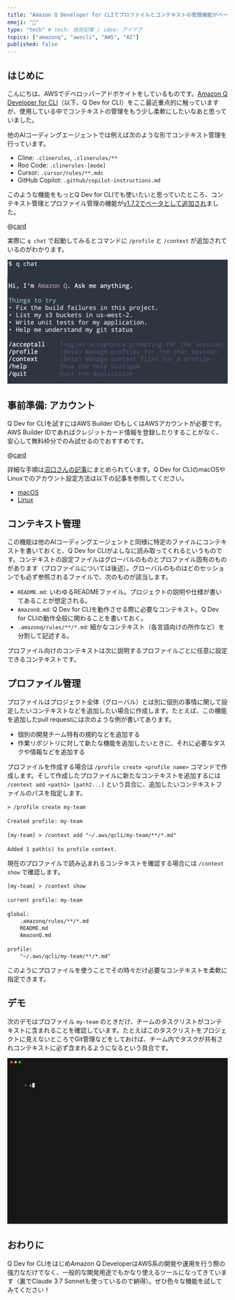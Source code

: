 ```yaml
---
title: "Amazon Q Developer for CLIでプロファイルとコンテキストの管理機能がベータになった"
emoji: "🤖"
type: "tech" # tech: 技術記事 / idea: アイデア
topics: ["amazonq", "awscli", "AWS", "AI"]
published: false
---
```


## はじめに

こんにちは、AWSでデベロッパーアドボケイトをしているものです。[Amazon Q Developer for CLI](https://aws.amazon.com/jp/blogs/news/effortlessly-execute-aws-cli-commands-using-natural-language-with-amazon-q-developer/)（以下、Q Dev for CLI）をここ最近重点的に触っていますが、使用している中でコンテキストの管理をもう少し柔軟にしたいなあと思っていました。

他のAIコーディングエージェントでは例えば次のような形でコンテキスト管理を行っています。

* Cline: `.clinerules`, `.clinerules/**`
* Roo Code: `.clinerules-[mode]`
* Cursor: `.cursor/rules/**.mdc`
* GitHub Copilot: `.github/copilot-instructions.md`

このような機能をもっとQ Dev for CLIでも使いたいと思っていたところ、コンテキスト管理とプロファイル管理の機能が[v1.7.2でベータとして追加され](https://github.com/aws/amazon-q-developer-cli/releases/tag/v1.7.2)ました。

@[card](https://github.com/aws/amazon-q-developer-cli/pull/834)

実際に `q chat` で起動してみるとコマンドに `/profile` と `/context` が追加されているのがわかります。

![alt text](/images/20250408-1.png)

## 事前準備: アカウント

Q Dev for CLIを試すにはAWS Builder IDもしくはAWSアカウントが必要です。AWS Builder IDであればクレジットカード情報を登録したりすることがなく、安心して無料枠分でのみ試せるのでおすすめです。

@[card](https://community.aws/builderid?trk=dccd318a-a012-40c6-bffb-bd0a6216646d&sc_channel=el)

詳細な手順は[沼口さんの記事](https://note.com/s_numaguchi/n/nd5126833389b)にまとめられています。Q Dev for CLIのmacOSやLinuxでのアカウント設定方法は以下の記事を参照してください。

* [macOS](https://zenn.dev/ymotongpoo/articles/20250310-q-for-cli)
* [Linux](https://zenn.dev/ymotongpoo/articles/20250327-q-for-cli-linux)

## コンテキスト管理

この機能は他のAIコーディングエージェントと同様に特定のファイルにコンテキストを書いておくと、Q Dev for CLIがよしなに読み取ってくれるというものです。コンテキストの設定ファイルはグローバルのものとプロファイル固有のものがあります（プロファイルについては後述）。グローバルのものはどのセッションでも必ず参照されるファイルで、次のものが該当します。

* `README.md`: いわゆるREADMEファイル。プロジェクトの説明や仕様が書いてあることが想定される。
* `AmazonQ.md`: Q Dev for CLIを動作させる際に必要なコンテキスト。Q Dev for CLIの動作全般に関わることを書いておく。
* `.amazonq/rules/**/*.md`: 細かなコンテキスト（各言語向けの所作など）を分割して記述する。

プロファイル向けのコンテキストは次に説明するプロファイルごとに任意に設定できるコンテキストです。

## プロファイル管理

プロファイルはプロジェクト全体（グローバル）とは別に個別の事情に関して設定したいコンテキストなどを追加したい場合に作成します。たとえば、この機能を追加したpull requestには次のような例が書いてあります。

* 個別の開発チーム特有の規約などを追加する
* 作業リポジトリに対して新たな機能を追加したいときに、それに必要なタスクや情報などを追加する

プロファイルを作成する場合は `/profile create <profile name>` コマンドで作成します。そして作成したプロファイルに新たなコンテキストを追加するには `/context add <path1> [path2...]` という具合に、追加したいコンテキストファイルのパスを指定します。

```shell-session
> /profile create my-team

Created profile: my-team

[my-team] > /context add "~/.aws/qcli/my-team/**/*.md"

Added 1 path(s) to profile context.
```

現在のプロファイルで読み込まれるコンテキストを確認する場合には `/context show` で確認します。

```shell-session
[my-team] > /context show

current profile: my-team

global:
    .amazonq/rules/**/*.md
    README.md
    AmazonQ.md

profile:
    "~/.aws/qcli/my-team/**/*.md"
```

このようにプロファイルを使うことでその時々だけ必要なコンテキストを柔軟に指定できます。

## デモ

次のデモはプロファイル `my-team` のときだけ、チームのタスクリストがコンテキストに含まれることを確認しています。たとえばこのタスクリストをプロジェクトに見えないところでGit管理などをしておけば、チーム内でタスクが共有されコンテキストに必ず含まれるようになるという具合です。

![デモ](/images/20250408-2.gif)

## おわりに

Q Dev for CLIをはじめAmazon Q DeveloperはAWS系の開発や運用を行う際の強力なだけでなく、一般的な開発用途でもかなり使えるツールになってきています（裏でClaude 3.7 Sonnetも使っているので納得）。ぜひ色々な機能を試してみてください！

